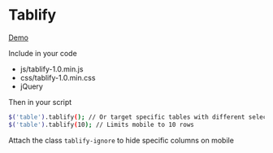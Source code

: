 # Tablify

[Demo](https://lucasaid.github.io/tablify/build/)

Include in your code
* js/tablify-1.0.min.js
* css/tablify-1.0.min.css
* jQuery

Then in your script
```sh
$('table').tablify(); // Or target specific tables with different selector
$('table').tablify(10); // Limits mobile to 10 rows
```


Attach the class ```tablify-ignore``` to hide specific columns on mobile
